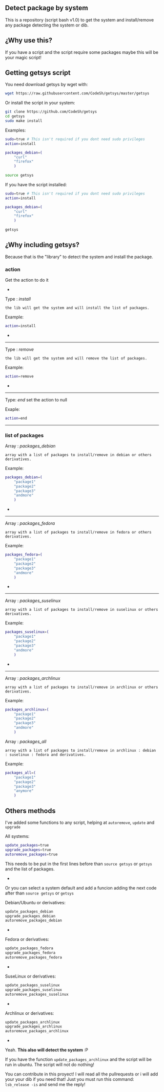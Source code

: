 ## Detect package by system

This is a repository (script bash  v1.0) to get the system and install/remove any package detecting the system or dib.

## ¿Why use this?

If you have a script and the script require some packages maybe this will be your magic script!

## Getting getsys script
You need download getsys by wget with:
```bash
wget https://raw.githubusercontent.com/CodeSh/getsys/master/getsys
```

Or install the script in your system:
```bash
git clone https://github.com/CodeSh/getsys
cd getsys
sudo make install
```

Examples:

```bash
sudo=true # This isn't required if you dont need sudo privileges
action=install

packages_debian=(
	"curl"
	"firefox"
	)
	
source getsys
```

If you have the script installed:
```bash
sudo=true # This isn't required if you dont need sudo privileges
action=install

packages_debian=(
	"curl"
	"firefox"
	)
	
getsys
```

## ¿Why including getsys?
Because that is the "library" to detect the system and install the package.

### action

Get the action to do it

-

Type : *install*

	the lib will get the system and will install the list of packages.
	
Example:

```bash
action=install
```
-
---
Type : *remove*

	the lib will get the system and will remove the list of packages.
	
Example:

```bash
action=remove
```
-
---
Type: *end*
	set the action to null
	
Exaple:

```bash
action=end
```
------------

### list of packages

Array : *packages_debian*

	array with a list of packages to install/remove in debian or others derivatives.
	
Example:
```bash
packages_debian=(
	"package1"
	"package2"
	"package3"
	"andmore"
	)
```

-
---

Array : *packages_fedora*

	array with a list of packages to install/remove in fedora or others derivatives.

Example:
```bash
packages_fedora=(
	"package1"
	"package2"
	"package3"
	"andmore"
	)
```

-
---

Array : *packages_suselinux*

	array with a list of packages to install/remove in suselinux or others derivatives.

Example:
```bash
packages_suselinux=(
	"package1"
	"package2"
	"package3"
	"andmore"
	)
```

-
---

Array : *packages_archlinux*

	array with a list of packages to install/remove in archlinux or others derivatives.

Example:
```bash
packages_archlinux=(
	"package1"
	"package2"
	"package3"
	"andmore"
	)
```	

Array : *packages_all*

	array with a list of packages to install/remove in archlinux : debian : suselinux : fedora and derivatives.

Example:
```bash
packages_all=(
	"package1"
	"package2"
	"package3"
	"anymore"
	)
```	

## Others methods
I've added some functions to any script, helping at `autoremove`, `update` and `upgrade`

All systems:
```bash
update_packages=true
upgrade_packages=true
autoremove_packages=true
```

This needs to be put in the first lines before than `source getsys` or `getsys` and the list of packages.

-

Or you can select a system default and add a funcion adding the next code after than `source getsys` or `getsys`

Debian/Ubuntu or derivatives:
```bash
update_packages_debian
upgrade_packages_debian
autoremove_packages_debian
```
-

Fedora or derivatives:
```bash
update_packages_fedora
upgrade_packages_fedora
autoremove_packages_fedora
```
-

SuseLinux or derivatives:
```bash
update_packages_suselinux
upgrade_packages_suselinux
autoremove_packages_suselinux
```
-

Archlinux or derivatives:
```bash
update_packages_archlinux
upgrade_packages_archlinux
autoremove_packages_archlinux
```

-

Yeah. **This also will detect the system** :P

If you have the function `update_packages_archlinux` and the script will be run in ubuntu. The script will not do nothing!

You can contribute in this proyect! I will read all the pullrequests or i will add your your dib if you need that! Just you must run this command: `lsb_release -is` and send me the reply!
